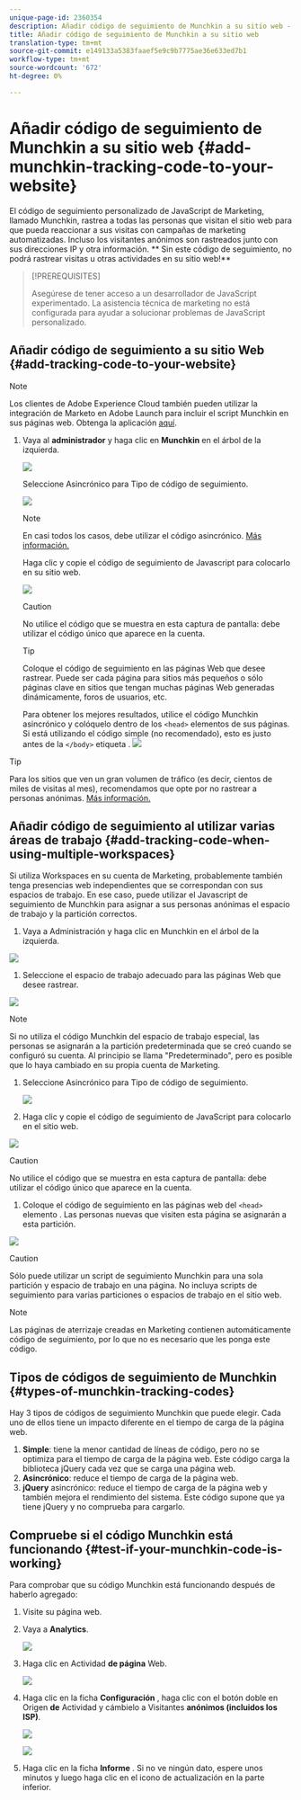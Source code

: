 ```yaml
---
unique-page-id: 2360354
description: Añadir código de seguimiento de Munchkin a su sitio web - Documentos de marketing - Documentación del producto
title: Añadir código de seguimiento de Munchkin a su sitio web
translation-type: tm+mt
source-git-commit: e149133a5383faaef5e9c9b7775ae36e633ed7b1
workflow-type: tm+mt
source-wordcount: '672'
ht-degree: 0%

---
```



# Añadir código de seguimiento de Munchkin a su sitio web {#add-munchkin-tracking-code-to-your-website}

El código de seguimiento personalizado de JavaScript de Marketing, llamado Munchkin, rastrea a todas las personas que visitan el sitio web para que pueda reaccionar a sus visitas con campañas de marketing automatizadas. Incluso los visitantes anónimos son rastreados junto con sus direcciones IP y otra información. ** Sin este código de seguimiento, no podrá rastrear visitas u otras actividades en su sitio web!**

>[!PREREQUISITES]
>
>Asegúrese de tener acceso a un desarrollador de JavaScript experimentado. La asistencia técnica de marketing no está configurada para ayudar a solucionar problemas de JavaScript personalizado.

## Añadir código de seguimiento a su sitio Web {#add-tracking-code-to-your-website}

>[!NOTE]
>
>Los clientes de Adobe Experience Cloud también pueden utilizar la integración de Marketo en Adobe Launch para incluir el script Munchkin en sus páginas web. Obtenga la aplicación [aquí](https://www.adobeexchange.com/experiencecloud.details.101054.html).

1. Vaya al **administrador** y haga clic en **Munchkin** en el árbol de la izquierda.

   ![](assets/image2015-8-25-16-3a21-3a14.png)

   Seleccione Asincrónico para Tipo de código de seguimiento.

   ![](assets/image2015-8-25-16-3a24-3a33.png)

   >[!NOTE]
   >
   >En casi todos los casos, debe utilizar el código asincrónico. [Más información.](#types-of-munchkin-tracking-codes)

   Haga clic y copie el código de seguimiento de Javascript para colocarlo en su sitio web.

   ![](assets/image2015-8-25-16-3a26-3a12.png)

   >[!CAUTION]
   >
   >No utilice el código que se muestra en esta captura de pantalla: debe utilizar el código único que aparece en la cuenta.

   >[!TIP]
   >
   >Coloque el código de seguimiento en las páginas Web que desee rastrear. Puede ser cada página para sitios más pequeños o sólo páginas clave en sitios que tengan muchas páginas Web generadas dinámicamente, foros de usuarios, etc.

   Para obtener los mejores resultados, utilice el código Munchkin asincrónico y colóquelo dentro de los `<head>` elementos de sus páginas. Si está utilizando el código simple (no recomendado), esto es justo antes de la `</body>` etiqueta .
   ![](assets/image2015-8-25-16-3a5-3a20.png)

>[!TIP]
>
>Para los sitios que ven un gran volumen de tráfico (es decir, cientos de miles de visitas al mes), recomendamos que opte por no rastrear a personas anónimas. [Más información.](http://developers.marketo.com/documentation/websites/lead-tracking-munchkin-js/)

## Añadir código de seguimiento al utilizar varias áreas de trabajo {#add-tracking-code-when-using-multiple-workspaces}

Si utiliza Workspaces en su cuenta de Marketing, probablemente también tenga presencias web independientes que se correspondan con sus espacios de trabajo. En ese caso, puede utilizar el Javascript de seguimiento de Munchkin para asignar a sus personas anónimas el espacio de trabajo y la partición correctos.

1. Vaya a Administración y haga clic en Munchkin en el árbol de la izquierda.

![](assets/image2015-8-25-16-3a28-3a41.png)

1. Seleccione el espacio de trabajo adecuado para las páginas Web que desee rastrear.

![](assets/image2015-8-25-16-3a30-3a32.png)

>[!NOTE]
>
>Si no utiliza el código Munchkin del espacio de trabajo especial, las personas se asignarán a la partición predeterminada que se creó cuando se configuró su cuenta. Al principio se llama &quot;Predeterminado&quot;, pero es posible que lo haya cambiado en su propia cuenta de Marketing.

1. Seleccione Asincrónico para Tipo de código de seguimiento.

   ![](assets/image2015-8-25-16-3a32-3a42.png)

1. Haga clic y copie el código de seguimiento de JavaScript para colocarlo en el sitio web.

![](assets/image2015-8-25-16-3a34-3a7.png)

>[!CAUTION]
>
>No utilice el código que se muestra en esta captura de pantalla: debe utilizar el código único que aparece en la cuenta.

1. Coloque el código de seguimiento en las páginas web del `<head>` elemento . Las personas nuevas que visiten esta página se asignarán a esta partición.

![](assets/image2015-8-25-16-3a5-3a20.png)

>[!CAUTION]
>
>Sólo puede utilizar un script de seguimiento Munchkin para una sola partición y espacio de trabajo en una página. No incluya scripts de seguimiento para varias particiones o espacios de trabajo en el sitio web.

>[!NOTE]
>
>Las páginas de aterrizaje creadas en Marketing contienen automáticamente código de seguimiento, por lo que no es necesario que les ponga este código.

## Tipos de códigos de seguimiento de Munchkin {#types-of-munchkin-tracking-codes}

Hay 3 tipos de códigos de seguimiento Munchkin que puede elegir. Cada uno de ellos tiene un impacto diferente en el tiempo de carga de la página web.

1. **Simple**: tiene la menor cantidad de líneas de código, pero no se optimiza para el tiempo de carga de la página web. Este código carga la biblioteca jQuery cada vez que se carga una página web.
1. **Asincrónico**: reduce el tiempo de carga de la página web.
1. **jQuery** asincrónico: reduce el tiempo de carga de la página web y también mejora el rendimiento del sistema. Este código supone que ya tiene jQuery y no comprueba para cargarlo.

## Compruebe si el código Munchkin está funcionando {#test-if-your-munchkin-code-is-working}

Para comprobar que su código Munchkin está funcionando después de haberlo agregado:

1. Visite su página web.
1. Vaya a **Analytics**.

   ![](assets/mainnav-analytics-hand.png)

1. Haga clic en Actividad **de página** Web.

   ![](assets/webanalytics.png)

1. Haga clic en la ficha **Configuración** , haga clic con el botón doble en Origen **de** Actividad y cámbielo a Visitantes **anónimos (incluidos los ISP)**.

   ![](assets/analytics-activity-source.png)

   ![](assets/activitysource.png)

1. Haga clic en la ficha **Informe** . Si no ve ningún dato, espere unos minutos y luego haga clic en el icono de actualización en la parte inferior.

